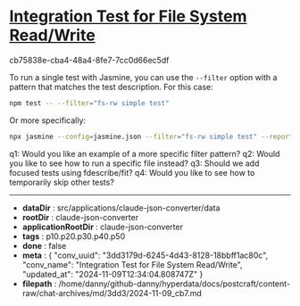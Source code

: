 # [Integration Test for File System Read/Write](https://claude.ai/chat/3dd3179d-6245-4d43-8128-18bbff1ac80c)

cb75838e-cba4-48a4-8fe7-7cc0d66ec5df

 To run a single test with Jasmine, you can use the `--filter` option with a pattern that matches the test description. For this case:

```bash
npm test -- --filter="fs-rw simple test"
```

Or more specifically:

```bash
npx jasmine --config=jasmine.json --filter="fs-rw simple test" --reporter=tests/helpers/reporter.js
```

q1: Would you like an example of a more specific filter pattern?
q2: Would you like to see how to run a specific file instead?
q3: Should we add focused tests using fdescribe/fit?
q4: Would you like to see how to temporarily skip other tests?

---

* **dataDir** : src/applications/claude-json-converter/data
* **rootDir** : claude-json-converter
* **applicationRootDir** : claude-json-converter
* **tags** : p10.p20.p30.p40.p50
* **done** : false
* **meta** : {
  "conv_uuid": "3dd3179d-6245-4d43-8128-18bbff1ac80c",
  "conv_name": "Integration Test for File System Read/Write",
  "updated_at": "2024-11-09T12:34:04.808747Z"
}
* **filepath** : /home/danny/github-danny/hyperdata/docs/postcraft/content-raw/chat-archives/md/3dd3/2024-11-09_cb7.md